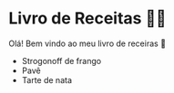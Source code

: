 # Livro de Receitas :man_cook:

Olá! Bem vindo ao meu livro de receiras :wave:

- Strogonoff de frango
- Pavê
- Tarte de nata

